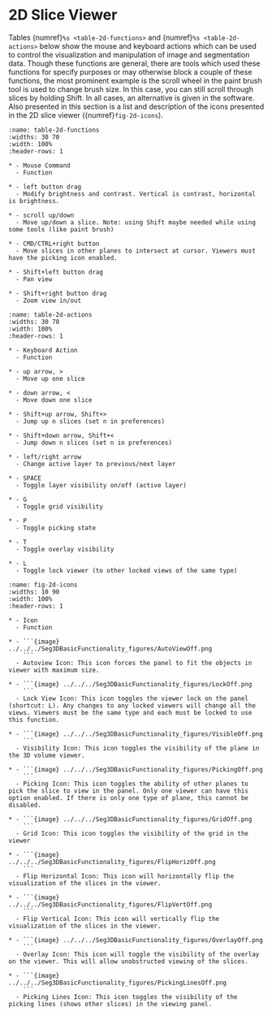 # 2D Slice Viewer

Tables {numref}`%s <table-2d-functions>` and {numref}`%s <table-2d-actions>` below show the mouse and keyboard actions which can be used to control the visualization and manipulation of image and segmentation data. Though these functions are general, there are tools which used these functions for specify purposes or may otherwise block a couple of these functions, the most prominent example is the scroll wheel in the paint brush tool is used to change brush size. In this case, you can still scroll through slices by holding Shift. In all cases, an alternative is given in the software. Also presented in this section is a list and description of the icons presented in the 2D slice viewer ({numref}`fig-2d-icons`).

```{list-table} Mouse Functions in the 2D Viewers
:name: table-2d-functions
:widths: 30 70
:width: 100%
:header-rows: 1

* - Mouse Command
  - Function

* - left button drag
  - Modify brightness and contrast. Vertical is contrast, horizontal is brightness.

* - scroll up/down
  - Move up/down a slice. Note: using Shift maybe needed while using some tools (like paint brush)

* - CMD/CTRL+right button
  - Move slices in other planes to intersect at cursor. Viewers must have the picking icon enabled.

* - Shift+left button drag
  - Pan view

* - Shift+right button drag
  - Zoom view in/out

```


```{list-table} Keyboard Actions in the 2D Viewers
:name: table-2d-actions
:widths: 30 70
:width: 100%
:header-rows: 1

* - Keyboard Action
  - Function

* - up arrow, >
  - Move up one slice

* - down arrow, <
  - Move down one slice

* - Shift+up arrow, Shift+>
  - Jump up n slices (set n in preferences)

* - Shift+down arrow, Shift+<
  - Jump down n slices (set n in preferences)

* - left/right arrow
  - Change active layer to previous/next layer

* - SPACE
  - Toggle layer visibility on/off (active layer)

* - G
  - Toggle grid visibility

* - P
  - Toggle picking state

* - T
  - Toggle overlay visibility

* - L
  - Toggle lock viewer (to other locked views of the same type)

```


```{list-table} Icons and Actions in the 2D Viewers
:name: fig-2d-icons
:widths: 10 90
:width: 100%
:header-rows: 1

* - Icon
  - Function

* - ```{image} ../../../Seg3DBasicFunctionality_figures/AutoViewOff.png
    ```
  - Autoview Icon: This icon forces the panel to fit the objects in viewer with maximum size.

* - ```{image} ../../../Seg3DBasicFunctionality_figures/LockOff.png
    ```
  - Lock View Icon: This icon toggles the viewer lock on the panel (shortcut: L). Any changes to any locked viewers will change all the views. Viewers must be the same type and each must be locked to use this function.

* - ```{image} ../../../Seg3DBasicFunctionality_figures/VisibleOff.png
    ```
  - Visibility Icon: This icon toggles the visibility of the plane in the 3D volume viewer.

* - ```{image} ../../../Seg3DBasicFunctionality_figures/PickingOff.png
    ```
  - Picking Icon: This icon toggles the ability of other planes to pick the slice to view in the panel. Only one viewer can have this option enabled. If there is only one type of plane, this cannot be disabled.

* - ```{image} ../../../Seg3DBasicFunctionality_figures/GridOff.png
    ```
  - Grid Icon: This icon toggles the visibility of the grid in the viewer

* - ```{image} ../../../Seg3DBasicFunctionality_figures/FlipHorizOff.png
    ```
  - Flip Horizontal Icon: This icon will horizontally flip the visualization of the slices in the viewer.

* - ```{image} ../../../Seg3DBasicFunctionality_figures/FlipVertOff.png
    ```
  - Flip Vertical Icon: This icon will vertically flip the visualization of the slices in the viewer.

* - ```{image} ../../../Seg3DBasicFunctionality_figures/OverlayOff.png
    ```
  - Overlay Icon: This icon will toggle the visibility of the overlay on the viewer. This will allow unobstructed viewing of the slices.

* - ```{image} ../../../Seg3DBasicFunctionality_figures/PickingLinesOff.png
    ```
  - Picking Lines Icon: This icon toggles the visibility of the picking lines (shows other slices) in the viewing panel.

```
